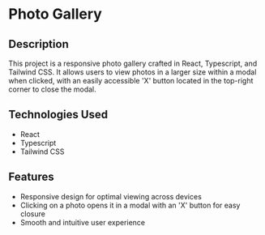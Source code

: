 # Photo Gallery

## Description

This project is a responsive photo gallery crafted in React, Typescript, and Tailwind CSS. It allows users to view photos in a larger size within a modal when clicked, with an easily accessible 'X' button located in the top-right corner to close the modal.

## Technologies Used

- React
- Typescript
- Tailwind CSS

## Features

- Responsive design for optimal viewing across devices
- Clicking on a photo opens it in a modal with an 'X' button for easy closure
- Smooth and intuitive user experience
